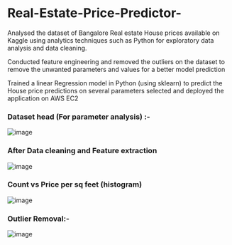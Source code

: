 # Real-Estate-Price-Predictor-

Analysed the dataset of Bangalore Real estate House prices available on Kaggle using analytics techniques such as
Python for exploratory data analysis and data cleaning.

Conducted feature engineering and removed the outliers on the dataset to remove the unwanted parameters and
values for a better model prediction

Trained a linear Regression model in Python (using sklearn) to predict the House price predictions on several
parameters selected and deployed the application on AWS EC2

### Dataset head (For parameter analysis) :-
![image](https://github.com/Yashcode007/Real-Estate-Price-Predictor-/assets/91584919/12ecef68-816f-4d22-be05-9b6b6cc545dd)

### After Data cleaning and Feature extraction 
![image](https://github.com/Yashcode007/Real-Estate-Price-Predictor-/assets/91584919/a75fba25-bc4a-4461-8535-bbcbb07bda38)

### Count vs Price per sq feet (histogram)
![image](https://github.com/Yashcode007/Real-Estate-Price-Predictor-/assets/91584919/7f0cf6af-623a-4726-b646-c073f31ebec2)

### Outlier Removal:-
![image](https://github.com/Yashcode007/Real-Estate-Price-Predictor-/assets/91584919/67bcf340-36b6-4f68-ba13-e0b5a074e045)

